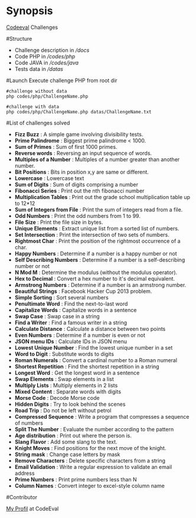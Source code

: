 # Synopsis
[Codeeval](http://www.codeeval.com/) Challenges 

#Structure

* Challenge description in _/docs_
* Code PHP in _/codes/php_
* Code JAVA in _/codes/java_
* Tests data in _/datas_

#Launch
Execute challenge PHP from root dir

```
#challenge without data
php codes/php/ChallengeName.php

#challenge with data
php codes/php/ChallengeName.php datas/ChallengeName.txt
```


#List of challenges solved

- __Fizz Buzz__ : A simple game involving divisibility tests.	
- __Prime Palindrome__ : Biggest prime palindrome < 1000.	
- __Sum of Primes__ : Sum of first 1000 primes.
- __Reverse words__ : Reversing an input sequence of words.	
- __Multiples of a Number__ : Multiples of a number greater than another number.	
- __Bit Positions__ : Bits in position x,y are same or different.	
- __Lowercase__ : Lowercase text	
- __Sum of Digits__ : Sum of digits comprising a number	
- __Fibonacci Series__ : Print out the nth fibonacci number	
- __Multiplication Tables__ : Print out the grade school multiplication table up to 12*12	
- __Sum of Integers from File__ : Print the sum of integers read from a file.
- __Odd Numbers__ : Print the odd numbers from 1 to 99.
- __File Size__ : Print the file size in bytes.
- __Unique Elements__ : Extract unique list from a sorted list of numbers.	
- __Set Intersection__ : Print the intersection of two sets of numbers.	
- __Rightmost Char__ : Print the position of the rightmost occurrence of a char.
- __Happy Numbers__ : Determine if a number is a happy number or not
- __Self Describing Numbers__ : Determine if a number is a self-describing number or not
- __N Mod M__ : Determine the modulus (without the modulus operator).
- __Hex to Decimal__ : Convert a hex number to it's decimal equivalent.
- __Armstrong Numbers__ : Determine if a number is an armstrong number.	
- __Beautiful Strings__ : Facebook Hacker Cup 2013 problem.
- __Simple Sorting__ : Sort several numbers
- __Penultimate Word__ : Find the next-to-last word	
- __Capitalize Words__ : Capitalize words in a sentence	
- __Swap Case__ : Swap case in a string
- __Find a Writer__ : Find a famous writer in a string
- __Calculate Distance__ : Calculate a distance between two points	
- __Even Numbers__ : Determine if a number is even or not
- __JSON menu IDs__ : Calculate IDs in JSON menu
- __Lowest Unique Number__ : Find the lowest unique number in a set
- __Word to Digit__ : Substitute words to digits
- __Roman Numerals__ : Convert a cardinal number to a Roman numeral
- __Shortest Repetition__ : Find the shortest repetition in a string
- __Longest Word__ : Get the longest word in a sentence
- __Swap Elements__ : Swap elements in a list
- __Multiply Lists__ : Multiply elements in 2 lists
- __Mixed Content__ : Separate words with digits
- __Morse Code__ : Decode Morse code
- __Hidden Digits__ : Try to look behind the scenes	
- __Road Trip__ : Do not be left without petrol
- __Compressed Sequence__ : Write a program that compresses a sequence of numbers
- __Split The Number__ : Evaluate the number according to the pattern	
- __Age distribution__ : Print out where the person is.
- __Slang Flavor__ : Add some slang to the text.
- __Knight Moves__ : Find positions for the next move of the knight.
- __String mask__ : Change case letters by mask	
- __Remove Characters__ : Delete specific characters from a string
- __Email Validation__ : Write a regular expression to validate an email address
- __Prime Numbers__ : Print prime numbers less than N
- __Column Names__ : Convert integer to excel-style column name

#Contributor

[My Profil](https://www.codeeval.com/profile/jcatric/) at CodeEval
